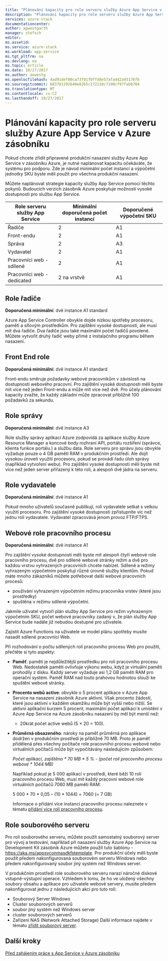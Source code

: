 ```yaml
---
title: "Plánování kapacity pro role serveru služby Azure App Service v zásobníku Azure | Microsoft Docs"
description: "Plánování kapacity pro role serveru služby Azure App Service v Azure zásobníku"
services: azure-stack
documentationcenter: 
author: apwestgarth
manager: stefsch
editor: 
ms.assetid: 
ms.service: azure-stack
ms.workload: app-service
ms.tgt_pltfrm: na
ms.devlang: na
ms.topic: article
ms.date: 10/27/2017
ms.author: anwestg
ms.openlocfilehash: 4ad91def00ca73f91f0ffd8e57afa442a93176f6
ms.sourcegitcommit: b83781292640e82b5c172210c7190cf97fabb704
ms.translationtype: MT
ms.contentlocale: cs-CZ
ms.lasthandoff: 10/27/2017
---
```

# <a name="capacity-planning-for-azure-app-service-server-roles-in-azure-stack"></a>Plánování kapacity pro role serveru služby Azure App Service v Azure zásobníku

Pokud chcete zřídit připravené produkční nasazení služby Azure App Service v zásobníku Azure, je nutné naplánovat kapacitu očekáváte, že systému pro podporu.  Zde je návod minimální počet instancí a výpočetní jednotky SKU byste měli použít pro všechna produkční nasazení.

Můžete naplánovat strategie kapacity služby App Service pomocí těchto pokynů. Budoucích verzích zásobník Azure poskytuje možnosti vysoké dostupnosti pro službu App Service.

| Role serveru služby App Service | Minimální doporučená počet instancí | Doporučené výpočetní SKU|
| --- | --- | --- |
| Řadiče | 2 | A1 |
| Front-endu | 2 | A1 |
| Správa | 2 | A3 |
| Vydavatel | 2 | A1 |
| Pracovníci web - sdílené | 2 | A1 |
| Pracovníci web - dedicated | 2 na vrstvě | A1 |

## <a name="controller-role"></a>Role řadiče

**Doporučená minimální**: dvě instance A1 standard

Azure App Service Controller obvykle dojde nízkou spotřeby procesoru, paměti a síťovým prostředkům. Pro zajištění vysoké dostupnosti, ale musí mít dva řadiče. Dva řadiče jsou také maximální počet řadičů povolené. Můžete vytvořit druhý řadič weby přímé z instalačního programu během nasazení.

## <a name="front-end-role"></a>Front End role

**Doporučená minimální**: dvě instance A1 standard

Front-endu směruje požadavky webové pracovníkům v závislosti na dostupnosti webového pracovní. Pro zajištění vysoké dostupnosti měli byste mít více než jeden Front-endu a může mít více než dvě. Pro účely plánování kapacity zvažte, že každý základní může zpracovat přibližně 100 požadavků za sekundu.

## <a name="management-role"></a>Role správy

**Doporučená minimální**: dvě instance A3

Role služby správy aplikací Azure zodpovídá za aplikace služby Azure Resource Manager a koncové body rozhraní API, portálu rozšíření (správce, klienta funkce portálu.) a službu data. Role serveru pro správu jsou obvykle vyžaduje pouze o 4 GB paměti RAM v produkčním prostředí. Ale dojít vysokou úroveň využití procesoru, pokud se provádí řadu úloh správy (například vytvoření webu). Pro zajištění vysoké dostupnosti měli byste mít více než jeden server přiřazený k této roli, a alespoň dvě jádra na serveru.

## <a name="publisher-role"></a>Role vydavatele

**Doporučená minimální**: dvě instance A1

Pokud mnoho uživatelů současně publikují, roli vydavatele setkat s velkou využití procesoru. Pro zajištění vysoké dostupnosti zpřístupníte víc než jednu roli vydavatele.  Vydavatel zpracovává jenom provoz FTP/FTPS.

## <a name="web-worker-role"></a>Webové role pracovního procesu

**Doporučená minimální**: dvě instance A1

Pro zajištění vysoké dostupnosti měli byste mít alespoň čtyři webové role pracovního procesu, dvě pro sdílené webové stránky režim a dvě pro každou vrstvu vyhrazených pracovních chcete nabízet. Sdílené a režimy vyhrazeným výpočetním poskytují různé úrovně služby klientům. Pokud máte mnoho zákazníků můžete potřebovat další webové pracovních procesů:
 - používání vyhrazeným výpočetním režimu pracovníka vrstev (které jsou prostředky)
 - spuštěna v režimu sdílené výpočetní.

Jakmile uživatel vytvoří plán služby App Service pro režim vyhrazeným výpočetním SKU, počet webové pracovníky zadaný v, že plán služby App Service bude nadále již nebudou dostupné pro uživatele.

Zajistit Azure Functions na uživatele ve model plánu spotřeby musíte nasadit sdílené pracovníci Web.

Při rozhodování o počtu sdílených rolí pracovního procesu Web pro použití, přečtěte si tyto aspekty:

- **Paměť**: paměti je nejdůležitější prostředku pro roli pracovního procesu Web. Nedostatek paměti ovlivňuje výkonu webu, když je virtuální paměti prohodily z disku. Každý server vyžaduje asi 1,2 GB paměti RAM pro operační systém. Paměť RAM nad touto prahovou hodnotou slouží ke spuštění webové stránky.
- **Procento webů active**: obvykle o 5 procent aplikace v Azure App Service na nasazení zásobník Azure aktivní. Však procento žádostí, které jsou aktivní v každém okamžiku může být vyšší nebo nižší. Se aktivní aplikační kurzem 5 procent, maximální počet aplikací k umístění v Azure App Service na Azure zásobníku nasazení by měl být menší než:
    - 20krát počet active webů (5 × 20 = 100).
- **Průměrná obsazeného**: nároky na paměť průměrná pro aplikace dodržen v produkčním prostředí je přibližně 70 MB. Proto je paměť přidělená přes všechny počítače role pracovního procesu webové nebo virtuálních počítačů může být vypočítávány následujícím způsobem:

    *Počet aplikací, zajištěno * 70 MB * 5 % - (počet rolí pracovního procesu webové * 1044 MB)*

   Například pokud je 5 000 aplikací v prostředí, které běží 10 rolí pracovního procesu Web, musí mít každý pracovní webové role virtuálních počítačů 7060 MB paměti RAM:

   5 000 * 70 * 0,05 – (10 * 1044) = 7060 (= 7 GB)

   Informace o přidání více instancí pracovního procesu naleznete v tématu [přidání více rolí pracovního procesu](azure-stack-app-service-add-worker-roles.md).

## <a name="file-server-role"></a>Role souborového serveru

Pro roli souborového serveru, můžete použít samostatný souborový server pro vývoj a testování, například při nasazení služby Azure App Service na Development Kit zásobník Azure můžete použít tuto šablonu - https://aka.ms/appsvconmasdkfstemplate. Pro produkční účely měli byste použít předem nakonfigurovaná souborovém serveru Windows nebo předem nakonfigurovaný soubor jiný systém než Windows server.

V produkčním prostředí role souborového serveru narazí náročné diskové vstupně-výstupní operace. Vzhledem k tomu, že ho ve uložený všechny soubory obsahu a aplikace pro uživatele webové servery, musíte předem nakonfigurovat jednu z následujících akcí pro tuto roli:
- Souborový Server Windows
- Cluster souborových serverů
- soubor jiný systém než Windows server
- cluster souborových serverů
- Zařízení NAS (Network Attached Storage) Další informace najdete v tématu [zřídit souborový server](azure-stack-app-service-before-you-get-started.md#prepare-the-file-server).

## <a name="next-steps"></a>Další kroky

[Před zahájením práce s App Service v Azure zásobníku](azure-stack-app-service-before-you-get-started.md)
